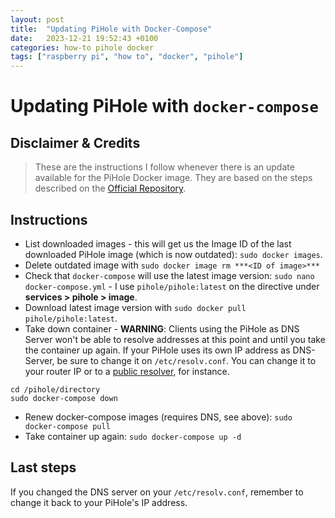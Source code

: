 ```yaml
---
layout: post
title:  "Updating PiHole with Docker-Compose"
date:   2023-12-21 19:52:43 +0100
categories: how-to pihole docker
tags: ["raspberry pi", "how to", "docker", "pihole"]
---
```


# Updating PiHole with `docker-compose`

## Disclaimer & Credits

> These are the instructions I follow whenever there is an update available for the PiHole Docker image.
> They are based on the steps described on the [Official Repository](https://github.com/pi-hole/docker-pi-hole#upgrading--reconfiguring).


## Instructions

* List downloaded images - this will get us the Image ID of the last downloaded PiHole image (which is now outdated): `sudo docker images`.
* Delete outdated image with `sudo docker image rm ***<ID of image>***`
* Check that `docker-compose` will use the latest image version: `sudo nano docker-compose.yml` - I use `pihole/pihole:latest` on the directive under **services > pihole > image**.
* Download latest image version with `sudo docker pull pihole/pihole:latest`.
* Take down container - **WARNING**: Clients using the PiHole as DNS Server won't be able to resolve addresses at this point and until you take the container up again. If your PiHole uses its own IP address as DNS-Server, be sure to change it on `/etc/resolv.conf`. You can change it to your router IP or to a [public resolver](https://en.wikipedia.org/wiki/Public_recursive_name_server), for instance.

```console
cd /pihole/directory
sudo docker-compose down
```

* Renew docker-compose images (requires DNS, see above): `sudo docker-compose pull`
* Take container up again: `sudo docker-compose up -d`


## Last steps 
If you changed the DNS server on your `/etc/resolv.conf`, remember to change it back to your PiHole's IP address.
